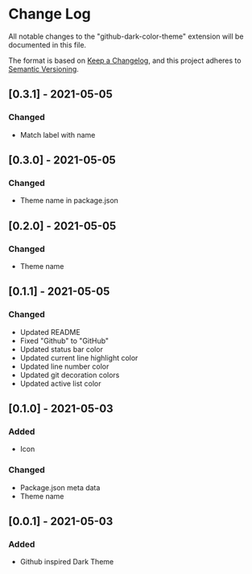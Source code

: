 # Change Log

All notable changes to the "github-dark-color-theme" extension will be documented in this file.

The format is based on [Keep a Changelog](https://keepachangelog.com/en/1.0.0/),
and this project adheres to [Semantic Versioning](https://semver.org/spec/v2.0.0.html).

## [0.3.1] - 2021-05-05
### Changed
- Match label with name

## [0.3.0] - 2021-05-05
### Changed
- Theme name in package.json

## [0.2.0] - 2021-05-05
### Changed
- Theme name

## [0.1.1] - 2021-05-05
### Changed
- Updated README
- Fixed "Github" to "GitHub"
- Updated status bar color
- Updated current line highlight color
- Updated line number color
- Updated git decoration colors
- Updated active list color

## [0.1.0] - 2021-05-03
### Added
- Icon
### Changed
- Package.json meta data
- Theme name


## [0.0.1] - 2021-05-03
### Added
- Github inspired Dark Theme
